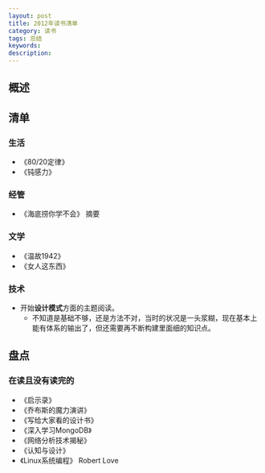 ```yaml
---  
layout: post    
title: 2012年读书清单    
category: 读书        
tags: 总结   
keywords:    
description:   
---
```


##  概述  

##  清单  
###  生活  
+ 《80/20定律》
+ 《钝感力》

###  经管  
+ 《海底捞你学不会》 摘要

###  文学
+ 《温故1942》
+ 《女人这东西》

###  技术
+ 开始**设计模式**方面的主题阅读。
	+ 不知道是基础不够，还是方法不对，当时的状况是一头浆糊，现在基本上能有体系的输出了，但还需要再不断构建里面细的知识点。

##  盘点


###  在读且没有读完的
+ 《启示录》
+ 《乔布斯的魔力演讲》
+ 《写给大家看的设计书》
+ 《深入学习MongoDB》
+ 《网络分析技术揭秘》
+ 《认知与设计》
+ 《Linux系统编程》 Robert Love
